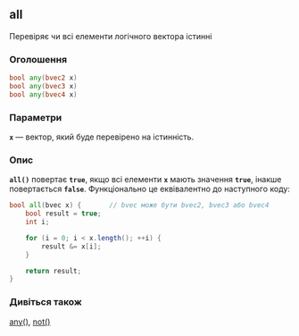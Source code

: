 ## all
Перевіряє чи всі елементи логічного вектора істинні

### Оголошення
```glsl
bool any(bvec2 x)  
bool any(bvec3 x)  
bool any(bvec4 x)
```

### Параметри
**```x```** — вектор, який буде перевірено на істинність.

### Опис
**```all()```** повертає **`true`**, якщо всі елементи **`x`** мають значення **`true`**, інакше повертається **`false`**. Функціонально це еквівалентно до наступного коду:

```glsl
bool all(bvec x) {       // bvec може бути bvec2, bvec3 або bvec4
    bool result = true;
    int i;

    for (i = 0; i < x.length(); ++i) {
        result &= x[i];
    }

    return result;
}
```

### Дивіться також
[any()](/glossary/?lan=ua&search=any), [not()](/glossary/?lan=ua&search=not)
